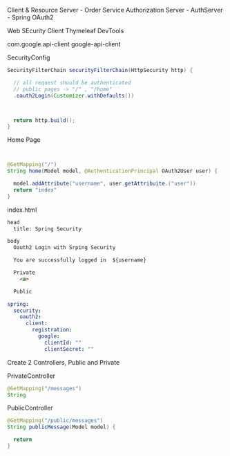 

Client & Resource Server - Order Service
Authorization Server - AuthServer - Spring OAuth2


Web
SEcurity
Client
Thymeleaf
DevTools

com.google.api-client
google-api-client


SecurityConfig 

```java
SecurityFilterChain securityFilterChain(HttpSecurity http) {

  // all request should be authenticated
  // public pages -> "/" , "/home"
  .oauth2Login(Customizer.withDefaults())



  return http.build();
}

```

Home Page

```java


@GetMapping("/")
String home(Model model, @AuthenticationPrincipal OAuth2User user) {

  model.addAttribute("username", user.getAttribuite.("user"))
  return "index"
}
```

index.html
```html
head
  title: Spring Security

body
  Oauth2 Login with Srping Security

  You are successfully logged in  ${username}

  Private
    <a>

  Public

```


```yaml
spring:
  security:
    oauth2:
      client:
        registration:
          google:
            clientId: ""
            clientSecret: ""

```

Create 2 Controllers, Public and Private

PrivateController
```java
@GetMapping("/messages")
String
```

PublicController
```java
@GetMapping("/public/messages")
String publicMessage(Model model) {

  return
}
```